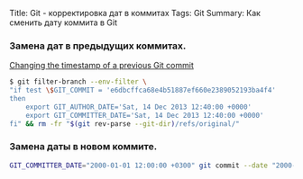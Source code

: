 Title: Git - корректировка дат в коммитах
Tags: Git
Summary: Как сменить дату коммита в Git

### Замена дат в предыдущих коммитах.

[Changing the timestamp of a previous Git commit](http://eddmann.com/posts/changing-the-timestamp-of-a-previous-git-commit/)


```bash
$ git filter-branch --env-filter \
"if test \$GIT_COMMIT = 'e6dbcffca68e4b51887ef660e2389052193ba4f4'
then
    export GIT_AUTHOR_DATE='Sat, 14 Dec 2013 12:40:00 +0000'
    export GIT_COMMITTER_DATE='Sat, 14 Dec 2013 12:40:00 +0000'
fi" && rm -fr "$(git rev-parse --git-dir)/refs/original/"
```

### Замена даты в новом коммите.
```bash
GIT_COMMITTER_DATE="2000-01-01 12:00:00 +0300" git commit --date "2000-01-01 12:00:00 +0300"
```
